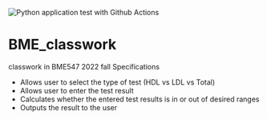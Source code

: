![Python application test with Github Actions](https://github.com/echodpp/BME_classwork/actions/workflows/pytest_runner.yml/badge.svg)




# BME_classwork
classwork in BME547 2022 fall
Specifications

- Allows user to select the type of test (HDL vs LDL vs Total)
- Allows user to enter the test result
- Calculates whether the entered test results is in or out of desired ranges
- Outputs the result to the user
